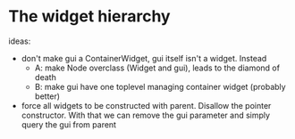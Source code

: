The widget hierarchy
====================

ideas:

- don't make gui a ContainerWidget, gui itself isn't a widget. Instead
	- A: make Node overclass (Widget and gui), leads to the diamond of death
	- B: make gui have one toplevel managing container widget (probably better)
- force all widgets to be constructed with parent. Disallow the pointer
  constructor. With that we can remove the gui parameter and simply query
  the gui from parent
